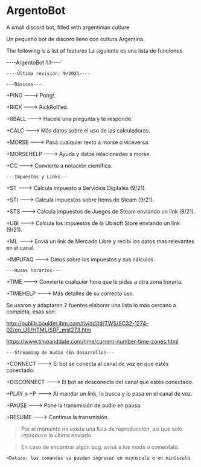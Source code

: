 # ArgentoBot
A small discord bot, filled with argentinian culture.

Un pequeño bot de discord lleno con cultura Argentina.

The following is a list of features
La siguiente es una lista de funciones

----ArgentoBot 1.1----`

`----Última revisión: 9/2021----`



`---Básicos---`

+PING ---> Pong!.

+RICK ---> RickRoll'ed.

+8BALL ---> Hacele una pregunta y te responde.

+CALC ---> Más datos sobre el uso de las calculadoras.

+MORSE ---> Pasá cualquier texto a morse o viceversa.

+MORSEHELP ---> Ayuda y datos relacionadas a morse.

+CC ---> Convierte a notación científica.



`---Impuestos y Links---`

+ST ---> Calcula impuesto a Servicios Digitales (9/21).

+STI ---> Calcula impuestos sobre Items de Steam (9/21).

+STS ---> Calcula impuestos de Juegos de Steam enviando un link (9/21).

+UBI ---> Calcula los impuestos de la Ubisoft Store enviando un link (9/21).

+ML ---> Enviá un link de Mercado Libre y recibí los datos mas relevantes en el canal.

+IMPUFAQ ---> Datos sobre los impuestos y sus cálculos.



`---Husos horarios---`

+TIME ---> Convierte cualquier hora que le pidas a otra zona horaria.

+TIMEHELP ---> Más detalles de su correcto uso.

Se usaron y adaptaron 2 fuentes elaborar una lista lo más cercano a completa, esas son:

http://publib.boulder.ibm.com/tividd/td/TWS/SC32-1274-02/en_US/HTML/SRF_mst273.htm

https://www.timeanddate.com/time/current-number-time-zones.html


`---Streaming de Audio (En desarrollo)---`

+CONNECT ---> El bot se conecta al canal de voz en que estés conectado.

+DISCONNECT ---> El bot se desconecta del canal que estés conectado.

+PLAY o +P ---> Al mandar un link, lo busca y lo pasa en el canal de voz.

+PAUSE ---> Pone la transmisión de audio en pausa.

+RESUME ---> Continua la transmisión.

>Por el momento no existe una lista de reproducción, así que solo reproduce lo último enviado.

>En caso de encontrar algún bug, avisá a los mods o comentalo.



`>Datazo: los comandos se pueden ingresar en mayúscula o en minúscula`
